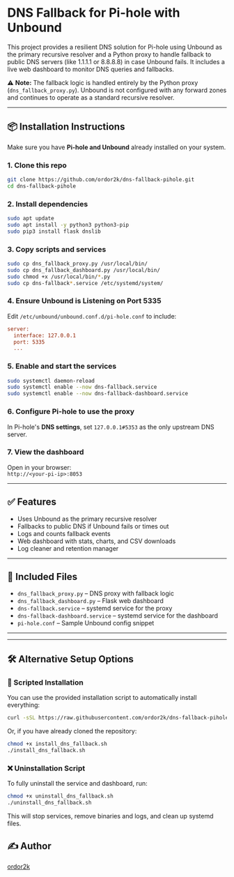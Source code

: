 # DNS Fallback for Pi-hole with Unbound

This project provides a resilient DNS solution for Pi-hole using Unbound as the primary recursive resolver and a Python proxy to handle fallback to public DNS servers (like 1.1.1.1 or 8.8.8.8) in case Unbound fails. It includes a live web dashboard to monitor DNS queries and fallbacks.

⚠️ **Note:** The fallback logic is handled entirely by the Python proxy (`dns_fallback_proxy.py`). Unbound is not configured with any forward zones and continues to operate as a standard recursive resolver.

---

## 📦 Installation Instructions

Make sure you have **Pi-hole and Unbound** already installed on your system.

### 1. Clone this repo

```bash
git clone https://github.com/ordor2k/dns-fallback-pihole.git
cd dns-fallback-pihole
```

### 2. Install dependencies

```bash
sudo apt update
sudo apt install -y python3 python3-pip
sudo pip3 install flask dnslib
```

### 3. Copy scripts and services

```bash
sudo cp dns_fallback_proxy.py /usr/local/bin/
sudo cp dns_fallback_dashboard.py /usr/local/bin/
sudo chmod +x /usr/local/bin/*.py
sudo cp dns-fallback*.service /etc/systemd/system/
```

### 4. Ensure Unbound is Listening on Port 5335

Edit `/etc/unbound/unbound.conf.d/pi-hole.conf` to include:

```ini
server:
  interface: 127.0.0.1
  port: 5335
  ...
```

### 5. Enable and start the services

```bash
sudo systemctl daemon-reload
sudo systemctl enable --now dns-fallback.service
sudo systemctl enable --now dns-fallback-dashboard.service
```

### 6. Configure Pi-hole to use the proxy

In Pi-hole's **DNS settings**, set `127.0.0.1#5353` as the only upstream DNS server.

### 7. View the dashboard

Open in your browser:  
`http://<your-pi-ip>:8053`

---

## ✅ Features

- Uses Unbound as the primary recursive resolver
- Fallbacks to public DNS if Unbound fails or times out
- Logs and counts fallback events
- Web dashboard with stats, charts, and CSV downloads
- Log cleaner and retention manager

---

## 📁 Included Files

- `dns_fallback_proxy.py` – DNS proxy with fallback logic
- `dns_fallback_dashboard.py` – Flask web dashboard
- `dns-fallback.service` – systemd service for the proxy
- `dns-fallback-dashboard.service` – systemd service for the dashboard
- `pi-hole.conf` – Sample Unbound config snippet

---


---

## 🛠️ Alternative Setup Options

### 🔁 Scripted Installation

You can use the provided installation script to automatically install everything:
```bash
curl -sSL https://raw.githubusercontent.com/ordor2k/dns-fallback-pihole/main/install_dns_fallback.sh | bash
```

Or, if you have already cloned the repository:
```bash
chmod +x install_dns_fallback.sh
./install_dns_fallback.sh
```

### ❌ Uninstallation Script

To fully uninstall the service and dashboard, run:
```bash
chmod +x uninstall_dns_fallback.sh
./uninstall_dns_fallback.sh
```

This will stop services, remove binaries and logs, and clean up systemd files.


## ✍️ Author

[ordor2k](https://github.com/ordor2k)
